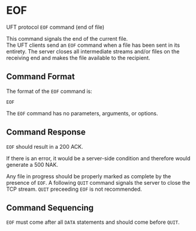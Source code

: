 # EOF

UFT protocol `EOF` command (end of file)

This command signals the end of the current file. <br/>
The UFT clients send an `EOF` command when a file has been sent
in its entirety. The server closes all intermediate streams and/or files
on the receiving end and makes the file available to the recipient.

## Command Format

The format of the `EOF` command is:

    EOF

The `EOF` command has no parameters, arguments, or options.

## Command Response

`EOF` should result in a 200 ACK.

If there is an error, it would be a server-side condition
and therefore would generate a 500 NAK.

Any file in progress should be properly marked as complete by the
presence of `EOF`. A following `QUIT` command signals the server to
close the TCP stream. `QUIT` preceeding `EOF` is not recommended.

## Command Sequencing

`EOF` must come after all `DATA` statements
and should come before `QUIT`.


